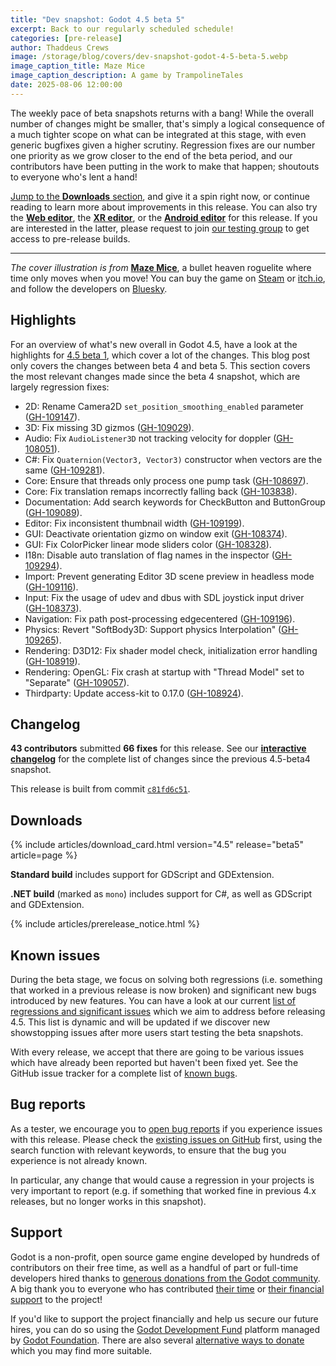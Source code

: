 ```yaml
---
title: "Dev snapshot: Godot 4.5 beta 5"
excerpt: Back to our regularly scheduled schedule!
categories: [pre-release]
author: Thaddeus Crews
image: /storage/blog/covers/dev-snapshot-godot-4-5-beta-5.webp
image_caption_title: Maze Mice
image_caption_description: A game by TrampolineTales
date: 2025-08-06 12:00:00
---
```


The weekly pace of beta snapshots returns with a bang! While the overall number of changes might be smaller, that's simply a logical consequence of a much tighter scope on what can be integrated at this stage, with even generic bugfixes given a higher scrutiny. Regression fixes are our number one priority as we grow closer to the end of the beta period, and our contributors have been putting in the work to make that happen; shoutouts to everyone who's lent a hand!

[Jump to the **Downloads** section](#downloads), and give it a spin right now, or continue reading to learn more about improvements in this release. You can also try the [**Web editor**](https://editor.godotengine.org/releases/4.5.beta5/), the [**XR editor**](https://www.meta.com/s/h9JcJGHfg), or the [**Android editor**](https://play.google.com/store/apps/details?id=org.godotengine.editor.v4) for this release. If you are interested in the latter, please request to join [our testing group](https://groups.google.com/g/godot-testers) to get access to pre-release builds.

---

*The cover illustration is from* [**Maze Mice**](https://store.steampowered.com/app/3385370/Maze_Mice/?curator_clanid=41324400), a bullet heaven roguelite where time only moves when you move! You can buy the game on [Steam](https://store.steampowered.com/app/3385370/Maze_Mice/?curator_clanid=41324400) or [itch.io](https://trampolinetales.itch.io/maze-mice), and follow the developers on [Bluesky](https://bsky.app/profile/TrampolineTales.com).

## Highlights

For an overview of what's new overall in Godot 4.5, have a look at the highlights for [4.5 beta 1](/article/dev-snapshot-godot-4-5-beta-1/), which cover a lot of the changes. This blog post only covers the changes between beta 4 and beta 5. This section covers the most relevant changes made since the beta 4 snapshot, which are largely regression fixes:

- 2D: Rename Camera2D `set_position_smoothing_enabled` parameter ([GH-109147](https://github.com/godotengine/godot/pull/109147)).
- 3D: Fix missing 3D gizmos ([GH-109029](https://github.com/godotengine/godot/pull/109029)).
- Audio: Fix `AudioListener3D` not tracking velocity for doppler ([GH-108051](https://github.com/godotengine/godot/pull/108051)).
- C#: Fix `Quaternion(Vector3, Vector3)` constructor when vectors are the same ([GH-109281](https://github.com/godotengine/godot/pull/109281)).
- Core: Ensure that threads only process one pump task ([GH-108697](https://github.com/godotengine/godot/pull/108697)).
- Core: Fix translation remaps incorrectly falling back ([GH-103838](https://github.com/godotengine/godot/pull/103838)).
- Documentation: Add search keywords for CheckButton and ButtonGroup ([GH-109089](https://github.com/godotengine/godot/pull/109089)).
- Editor: Fix inconsistent thumbnail width ([GH-109199](https://github.com/godotengine/godot/pull/109199)).
- GUI: Deactivate orientation gizmo on window exit ([GH-108374](https://github.com/godotengine/godot/pull/108374)).
- GUI: Fix ColorPicker linear mode sliders color ([GH-108328](https://github.com/godotengine/godot/pull/108328)).
- I18n: Disable auto translation of flag names in the inspector ([GH-109294](https://github.com/godotengine/godot/pull/109294)).
- Import: Prevent generating Editor 3D scene preview in headless mode ([GH-109116](https://github.com/godotengine/godot/pull/109116)).
- Input: Fix the usage of udev and dbus with SDL joystick input driver ([GH-108373](https://github.com/godotengine/godot/pull/108373)).
- Navigation: Fix path post-processing edgecentered ([GH-109196](https://github.com/godotengine/godot/pull/109196)).
- Physics: Revert "SoftBody3D: Support physics Interpolation" ([GH-109265](https://github.com/godotengine/godot/pull/109265)).
- Rendering: D3D12: Fix shader model check, initialization error handling ([GH-108919](https://github.com/godotengine/godot/pull/108919)).
- Rendering: OpenGL: Fix crash at startup with "Thread Model" set to "Separate" ([GH-109057](https://github.com/godotengine/godot/pull/109057)).
- Thirdparty: Update access-kit to 0.17.0 ([GH-108924](https://github.com/godotengine/godot/pull/108924)).

## Changelog

**43 contributors** submitted **66 fixes** for this release. See our [**interactive changelog**](https://godotengine.github.io/godot-interactive-changelog/#4.5-beta5) for the complete list of changes since the previous 4.5-beta4 snapshot.

This release is built from commit [`c81fd6c51`](https://github.com/godotengine/godot/commit/c81fd6c51233a727da528cf7f74137d56b5d6efe).

## Downloads

{% include articles/download_card.html version="4.5" release="beta5" article=page %}

**Standard build** includes support for GDScript and GDExtension.

**.NET build** (marked as `mono`) includes support for C#, as well as GDScript and GDExtension.

{% include articles/prerelease_notice.html %}

## Known issues

During the beta stage, we focus on solving both regressions (i.e. something that worked in a previous release is now broken) and significant new bugs introduced by new features. You can have a look at our current [list of regressions and significant issues](https://github.com/orgs/godotengine/projects/61) which we aim to address before releasing 4.5. This list is dynamic and will be updated if we discover new showstopping issues after more users start testing the beta snapshots.

With every release, we accept that there are going to be various issues which have already been reported but haven't been fixed yet. See the GitHub issue tracker for a complete list of [known bugs](https://github.com/godotengine/godot/issues?q=is%3Aissue+is%3Aopen+label%3Abug).

## Bug reports

As a tester, we encourage you to [open bug reports](https://github.com/godotengine/godot/issues) if you experience issues with this release. Please check the [existing issues on GitHub](https://github.com/godotengine/godot/issues) first, using the search function with relevant keywords, to ensure that the bug you experience is not already known.

In particular, any change that would cause a regression in your projects is very important to report (e.g. if something that worked fine in previous 4.x releases, but no longer works in this snapshot).

## Support

Godot is a non-profit, open source game engine developed by hundreds of contributors on their free time, as well as a handful of part or full-time developers hired thanks to [generous donations from the Godot community](https://fund.godotengine.org/). A big thank you to everyone who has contributed [their time](https://github.com/godotengine/godot/blob/master/AUTHORS.md) or [their financial support](https://github.com/godotengine/godot/blob/master/DONORS.md) to the project!

If you'd like to support the project financially and help us secure our future hires, you can do so using the [Godot Development Fund](https://fund.godotengine.org/) platform managed by [Godot Foundation](https://godot.foundation/). There are also several [alternative ways to donate](/donate) which you may find more suitable.
